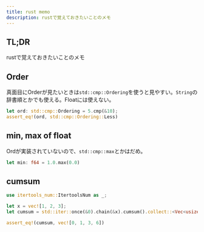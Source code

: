 ```yaml
---
title: rust memo
description: rustで覚えておきたいことのメモ
---
```


## TL;DR

rustで覚えておきたいことのメモ

## Order

真面目にOrderが見たいときは`std::cmp::Ordering`を使うと見やすい。`String`の辞書順とかでも使える。Floatには使えない。

```rust
let ord: std::cmp::Ordering = 5.cmp(&10);
assert_eq!(ord, std::cmp::Ordering::Less)
```

## min, max of float

Ordが実装されていないので、`std::cmp::max`とかはだめ。

```rust
let min: f64 = 1.0.max(0.0)
```

## cumsum

```rust
use itertools_num::ItertoolsNum as _;

let x = vec![1, 2, 3];
let cumsum = std::iter::once(&0).chain(&x).cumsum().collect::<Vec<usize>>();

assert_eq!(cumsum, vec![0, 1, 3, 6])
```
